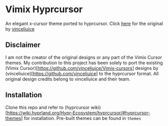 # Vimix Hyprcursor

An elegant x-cursor theme ported to hyprcursor.
Click [here](https://github.com/vinceliuice/Vimix-cursors) for the original by [vinceliuice](https://github.com/vinceliuice) 

## Disclaimer

I am not the creator of the original designs or any part of the Vimix Cursor themes. My contribution to this project has been solely to port the existing (Vimix Cursor)[https://github.com/vinceliuice/Vimix-cursors] designs by (vinceliuice)[https://github.com/vinceliuice] to the hyprcursor format. All original design credits belong to vinceliuice and their team.

## Installation

Clone this repo and refer to (hyprcursor wiki)[https://wiki.hyprland.org/Hypr-Ecosystem/hyprcursor/#hyprcursor-themes] for installation.
Pre-built themes can be found in `themes`
